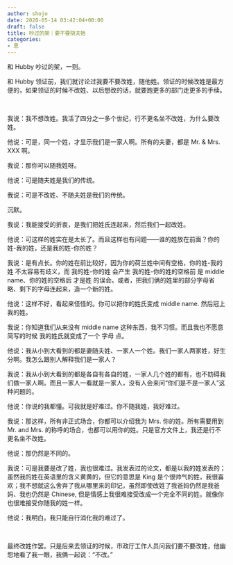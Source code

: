 ```yaml
---
author: shojo
date: 2020-05-14 03:42:04+00:00
draft: false
title: 吵过的架｜要不要随夫姓
categories:
- 思
---
```








和 Hubby 吵过的架，一则。







和 Hubby 领证前，我们就讨论过我要不要改姓，随他姓。领证的时候改姓是最方便的，如果领证的时候不改姓、以后想改的话，就要跑更多的部门走更多的手续。










 










我说：我不想改姓。我活了四分之一多个世纪，行不更名坐不改姓，为什么要改姓。










他说：可是，同一个姓，才显示我们是一家人啊。所有的夫妻，都是 Mr. & Mrs. XXX 啊。










我说：那你可以随我姓呀。










他说：可是随夫姓是我们的传统。










我说：可是不改姓、不随夫姓是我们的传统。










沉默。










我说：我能接受的折衷，是我们把姓氏连起来，然后我们一起改姓。










他说：可这样的姓实在是太长了。而且这样也有问题——谁的姓放在前面？你的姓-我的姓，还是我的姓-你的姓？










我说：是有点长。你的姓在前比较好，因为你的荷兰姓中间有空格，你的姓-我的姓 不太容易有歧义，而 我的姓-你的姓 会产生 我的姓-你的姓的空格前 是 middle name、你的姓的空格后 才是姓 的误会。或者，把我们俩的姓里的部分字母省略、剩下的字母连起来，造一个新的姓。










他说：这样不好，看起来怪怪的。你可以把你的姓氏变成 middle name. 然后冠上我的姓。










我说：你知道我们从来没有 middle name 这种东西，我不习惯。而且我也不愿意 简写的时候 我的姓氏就变成了一个 字母 点。










他说：我从小到大看到的都是妻随夫姓、一家人一个姓。我们一家人两家姓，好生分啊。我怎么跟别人解释我们是一家人？










我说：我从小到大看到的都是各自有各自的姓，一家人几个姓的都有，也不妨碍我们做一家人啊。而且一家人一看就是一家人，没有人会来问“你们是不是一家人”这种问题的。










他说：你说的我都懂。可我就是好难过。你不随我姓，我好难过。










我说：那这样，所有非正式场合，你都可以介绍我为 Mrs. 你的姓。所有需要用到 Mr. and Mrs. 的称呼的场合，也都可以用你的姓。只是官方文件上，我还是行不更名坐不改姓。










他说：那仍然是不同的。










我说：可是我要是改了姓，我也很难过。我发表过的论文，都是以我的姓发表的；虽然我的姓在英语里的含义黄黄的，但它的意思是 King 是个很帅气的姓，我很喜欢；我不想就这么舍弃了我从哪里来的印记，虽然即使改姓了我爸妈仍然是我爸妈、我也仍然是 Chinese, 但是情感上我很难接受改成一个完全不同的姓。就像你也很难接受你随我的姓一样。










他说：我明白。我只能自行消化我的难过了。










 










最终改姓作罢。只是后来去领证的时候，市政厅工作人员问我们要不要改姓，他幽怨地看了我一眼，我俩一起说：“不改。”















